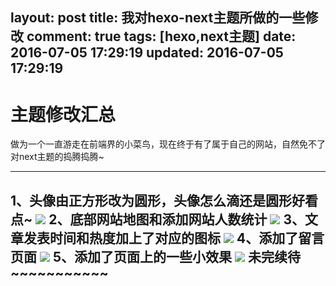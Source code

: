 layout: post
title: 我对hexo-next主题所做的一些修改
comment: true
tags: [hexo,next主题]
date: 2016-07-05 17:29:19
updated: 2016-07-05 17:29:19
---
# 主题修改汇总 #
做为一个一直游走在前端界的小菜鸟，现在终于有了属于自己的网站，自然免不了对next主题的捣腾捣腾~

----------

1、头像由正方形改为圆形，头像怎么滴还是圆形好看点~
![](http://o8oseymkx.bkt.clouddn.com/images/hexo-issue/2016-07-05.png)
2、底部网站地图和添加网站人数统计
![](http://o8oseymkx.bkt.clouddn.com/images/hexo-issue/2016-07-11-1.png)
3、文章发表时间和热度加上了对应的图标
![](http://o8oseymkx.bkt.clouddn.com/images/hexo-issue/2016-07-09-1.png)
4、添加了留言页面
![](http://o8oseymkx.bkt.clouddn.com/images/hexo-issue/2016-07-09-3.png)
5、添加了页面上的一些小效果
![](http://o8oseymkx.bkt.clouddn.com/2016-12-22-1.png)
未完续待~~~~~~~~~~~
------

